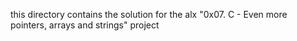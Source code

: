 this directory contains the solution for the alx "0x07. C - Even more pointers, arrays and strings" project
